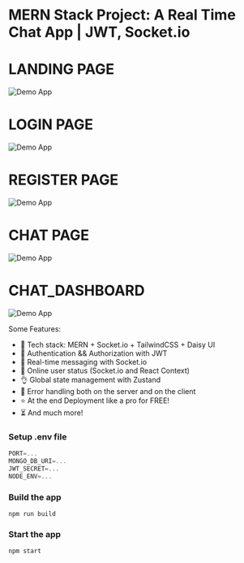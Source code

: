 # MERN Stack Project:  A Real Time Chat App | JWT, Socket.io


# LANDING PAGE

![Demo App](https://i.ibb.co/qrLjZGm/front-1.png)

# LOGIN PAGE

![Demo App](https://i.ibb.co/hBK0jmm/login.png)

# REGISTER PAGE

![Demo App](https://i.ibb.co/D4HfQC9/signup-1.png)

# CHAT PAGE

![Demo App](https://i.ibb.co/nbCCWHg/chat.png)

# CHAT_DASHBOARD

![Demo App](https://i.ibb.co/YLY8Cbj/chat-1.png)

Some Features:

-   🌟 Tech stack: MERN + Socket.io + TailwindCSS + Daisy UI
-   🎃 Authentication && Authorization with JWT
-   👾 Real-time messaging with Socket.io
-   🚀 Online user status (Socket.io and React Context)
-   👌 Global state management with Zustand
-   🐞 Error handling both on the server and on the client
-   ⭐ At the end Deployment like a pro for FREE!
-   ⏳ And much more!

### Setup .env file

```js
PORT=...
MONGO_DB_URI=...
JWT_SECRET=...
NODE_ENV=...
```

### Build the app

```shell
npm run build
```

### Start the app

```shell
npm start
```
